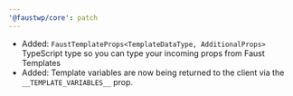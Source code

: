 ```yaml
---
'@faustwp/core': patch
---
```


- Added: `FaustTemplateProps<TemplateDataType, AdditionalProps>` TypeScript type so you can type your incoming props from Faust Templates
- Added: Template variables are now being returned to the client via the `__TEMPLATE_VARIABLES__` prop.
